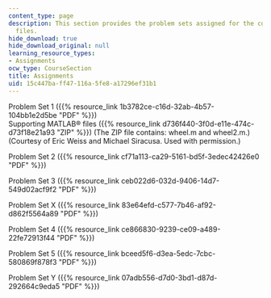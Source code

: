 ```yaml
---
content_type: page
description: This section provides the problem sets assigned for the course and supporting
  files.
hide_download: true
hide_download_original: null
learning_resource_types:
- Assignments
ocw_type: CourseSection
title: Assignments
uid: 15c447ba-ff47-116a-5fe8-a17296ef31b1
---
```


Problem Set 1 ({{% resource_link 1b3782ce-c16d-32ab-4b57-104bb1e2d5be "PDF" %}})  
Supporting MATLAB® files ({{% resource_link d736f440-3f0d-e11e-474c-d73f18e21a93 "ZIP" %}}) (The ZIP file contains: wheel.m and wheel2.m.) (Courtesy of Eric Weiss and Michael Siracusa. Used with permission.)

Problem Set 2 ({{% resource_link cf71a113-ca29-5161-bd5f-3edec42426e0 "PDF" %}})

Problem Set 3 ({{% resource_link ceb022d6-032d-9406-14d7-549d02acf9f2 "PDF" %}})

Problem Set X ({{% resource_link 83e64efd-c577-7b46-af92-d862f5564a89 "PDF" %}})

Problem Set 4 ({{% resource_link ce866830-9239-ce09-a489-22fe72913f44 "PDF" %}})

Problem Set 5 ({{% resource_link bceed5f6-d3ea-5edc-7cbc-580869f878f3 "PDF" %}})

Problem Set Y ({{% resource_link 07adb556-d7d0-3bd1-d87d-292664c9eda5 "PDF" %}})
